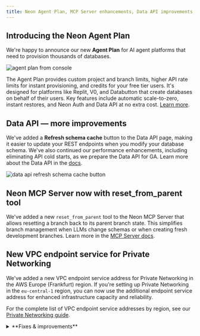 ```yaml
---
title: Neon Agent Plan, MCP Server enhancements, Data API improvements, and more
---
```


## Introducing the Neon Agent Plan

We're happy to announce our new **Agent Plan** for AI agent platforms that need to provision thousands of databases.

![agent plan from console](/docs/changelog/agent_plan.png)

The Agent Plan provides custom project and branch limits, higher API rate limits for instant provisioning, and credits for your free tier users. It's designed for platforms like Replit, V0, and Databutton that create databases on behalf of their users. Key features include automatic scale-to-zero, instant restores, and Neon Auth and Data API at no extra cost. [Learn more](https://neon.com/use-cases/ai-agents).

## Data API — more improvements

We've added a **Refresh schema cache** button to the Data API page, making it easier to update your REST endpoints when you modify your database schema. We've also continued our performance enhancements, including eliminating API cold starts, as we prepare the Data API for GA. Learn more about the Data API in the [docs](/docs/data-api/get-started).

![data api refresh schema cache button](/docs/changelog/data_api_schema_refresh.png)

## Neon MCP Server now with reset_from_parent tool

We've added a new `reset_from_parent` tool to the Neon MCP Server that allows resetting a branch back to its parent branch state. This simplifies branch management when LLMs change schemas or when creating fresh development branches. Learn more in the [MCP Server docs](/docs/ai/neon-mcp-server).

## New VPC endpoint service for Private Networking

We've added a new VPC endpoint service address for Private Networking in the AWS Europe (Frankfurt) region. If you're setting up Private Networking in the `eu-central-1` region, you can now use the additional endpoint service address for enhanced infrastructure capacity and reliability.

For the complete list of VPC endpoint service addresses by region, see our [Private Networking guide](/docs/guides/neon-private-networking).

<details>
<summary>**Fixes & improvements**</summary>

- **Neon Console**
  - Added restart compute functionality to compute management menus, letting you restart compute instances directly from the Console without using CLI or API

    ![new compute restart button](/docs/changelog/restart_compute_button.png)

  - Added a **Compute last active at** column to your organization's **Projects** table, helping you identify unused projects for cleanup and cost optimization

    ![compute last active column](/docs/changelog/compute_last_active_column.png)

  - Fixed password encoding in **Parameters only** connection strings, ensuring special characters display correctly for environment variable usage.

    ![parameters only connection string](/docs/changelog/parameters_only_string.png)

  - Added URL encoding for projects list page sorting, search, and pagination, making it easier to share specific views with team members. For example:

    ```bash shouldWrap
    console.neon.tech/app/org-example/projects?cursor=example-branch-123&q=myapp
    ```

</details>
